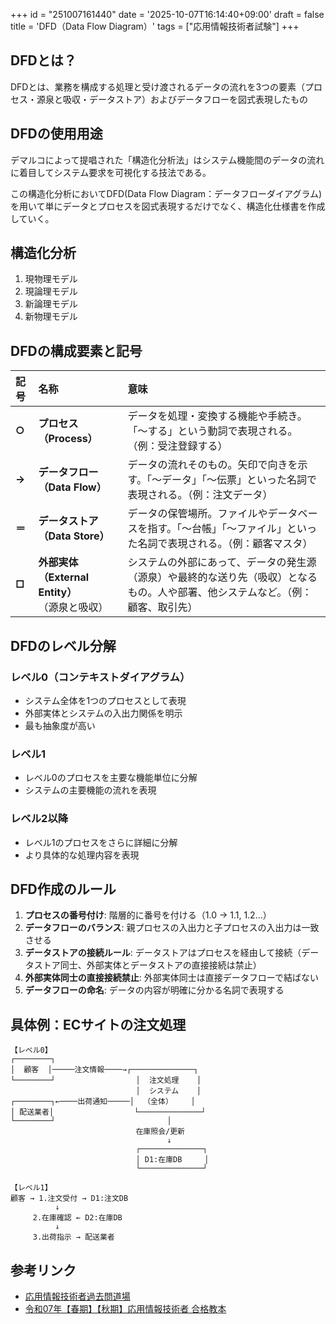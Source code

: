 +++
id = "251007161440"
date = '2025-10-07T16:14:40+09:00'
draft = false
title = 'DFD（Data Flow Diagram）'
tags = ["応用情報技術者試験"]
+++
## DFDとは？

DFDとは、業務を構成する処理と受け渡されるデータの流れを3つの要素（プロセス・源泉と吸収・データストア）およびデータフローを図式表現したもの

## DFDの使用用途
デマルコによって提唱された「構造化分析法」はシステム機能間のデータの流れに着目してシステム要求を可視化する技法である。

この構造化分析においてDFD(Data Flow Diagram：データフローダイアグラム)を用いて単にデータとプロセスを図式表現するだけでなく、構造化仕様書を作成していく。

## 構造化分析

1. 現物理モデル
2. 現論理モデル
3. 新論理モデル
4. 新物理モデル

## DFDの構成要素と記号

| 記号 | 名称 | 意味 |
| :--- | :--- | :--- |
| **○** | **プロセス（Process）** | データを処理・変換する機能や手続き。「～する」という動詞で表現される。（例：受注登録する） |
| **→** | **データフロー（Data Flow）** | データの流れそのもの。矢印で向きを示す。「～データ」「～伝票」といった名詞で表現される。（例：注文データ） |
| **＝** | **データストア（Data Store）** | データの保管場所。ファイルやデータベースを指す。「～台帳」「～ファイル」といった名詞で表現される。（例：顧客マスタ） |
| **□** | **外部実体（External Entity）**<br>（源泉と吸収） | システムの外部にあって、データの発生源（源泉）や最終的な送り先（吸収）となるもの。人や部署、他システムなど。（例：顧客、取引先） |

## DFDのレベル分解

### レベル0（コンテキストダイアグラム）
- システム全体を1つのプロセスとして表現
- 外部実体とシステムの入出力関係を明示
- 最も抽象度が高い

### レベル1
- レベル0のプロセスを主要な機能単位に分解
- システムの主要機能の流れを表現

### レベル2以降
- レベル1のプロセスをさらに詳細に分解
- より具体的な処理内容を表現

## DFD作成のルール

1. **プロセスの番号付け**: 階層的に番号を付ける（1.0 → 1.1, 1.2...）
2. **データフローのバランス**: 親プロセスの入出力と子プロセスの入出力は一致させる
3. **データストアの接続ルール**: データストアはプロセスを経由して接続（データストア同士、外部実体とデータストアの直接接続は禁止）
4. **外部実体同士の直接接続禁止**: 外部実体同士は直接データフローで結ばない
5. **データフローの命名**: データの内容が明確に分かる名詞で表現する

## 具体例：ECサイトの注文処理

```
【レベル0】
┌────────┐
│  顧客  │─────注文情報────→┌──────────────┐
└────────┘                  │  注文処理    │
                            │  システム    │
┌────────┐←────出荷通知─────│  （全体）    │
│ 配送業者│                  └──────────────┘
└────────┘                         │
                            在庫照会/更新
                                   ↓
                            ┌──────────────┐
                            │ D1:在庫DB     │
                            └──────────────┘

【レベル1】
顧客 → 1.注文受付 → D1:注文DB
          ↓
     2.在庫確認 ← D2:在庫DB
          ↓
     3.出荷指示 → 配送業者
```

## 参考リンク

- [応用情報技術者過去問道場](https://www.ap-siken.com/apkakomon.php)
- [令和07年【春期】【⁠秋期】応用情報技術者 合格教本](https://gihyo.jp/book/2024/978-4-297-14620-7)
